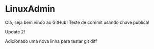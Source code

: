 # LinuxAdmin
Olá, seja bem vindo ao GitHub!
Teste de commit usando chave publica!

Update 2!

Adicionado uma nova linha para testar  git diff

